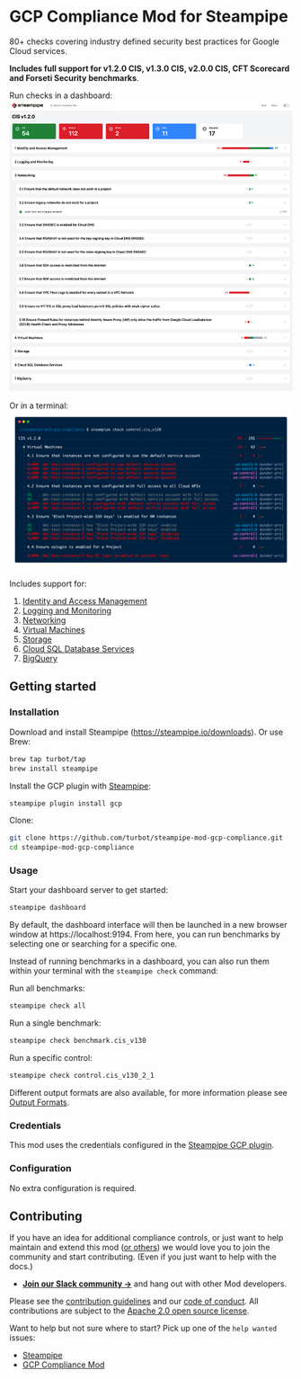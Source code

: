 # GCP Compliance Mod for Steampipe

80+ checks covering industry defined security best practices for Google Cloud services.

**Includes full support for v1.2.0 CIS, v1.3.0 CIS, v2.0.0 CIS, CFT Scorecard and Forseti Security benchmarks**.

Run checks in a dashboard:
![image](https://raw.githubusercontent.com/turbot/steampipe-mod-gcp-compliance/main/docs/gcp_compliance_cis_v120_dashboard.png)

Or in a terminal:
![image](https://raw.githubusercontent.com/turbot/steampipe-mod-gcp-compliance/main/docs/gcp_cis_v120_console.png)

Includes support for:
1. [Identity and Access Management](https://hub.steampipe.io/mods/turbot/gcp_compliance/controls/benchmark.cis_v130_1)
2. [Logging and Monitoring](https://hub.steampipe.io/mods/turbot/gcp_compliance/controls/benchmark.cis_v130_2)
3. [Networking](https://hub.steampipe.io/mods/turbot/gcp_compliance/controls/benchmark.cis_v130_3)
4. [Virtual Machines](https://hub.steampipe.io/mods/turbot/gcp_compliance/controls/benchmark.cis_v130_4)
5. [Storage](https://hub.steampipe.io/mods/turbot/gcp_compliance/controls/benchmark.cis_v130_5)
6. [Cloud SQL Database Services](https://hub.steampipe.io/mods/turbot/gcp_compliance/controls/benchmark.cis_v130_6)
7. [BigQuery](https://hub.steampipe.io/mods/turbot/gcp_compliance/controls/benchmark.cis_v130_7)

## Getting started

### Installation

Download and install Steampipe (https://steampipe.io/downloads). Or use Brew:

```sh
brew tap turbot/tap
brew install steampipe
```

Install the GCP plugin with [Steampipe](https://steampipe.io):

```sh
steampipe plugin install gcp
```

Clone:
```sh
git clone https://github.com/turbot/steampipe-mod-gcp-compliance.git
cd steampipe-mod-gcp-compliance
```

### Usage

Start your dashboard server to get started:

```sh
steampipe dashboard
```

By default, the dashboard interface will then be launched in a new browser
window at https://localhost:9194. From here, you can run benchmarks by
selecting one or searching for a specific one.

Instead of running benchmarks in a dashboard, you can also run them within your
terminal with the `steampipe check` command:

Run all benchmarks:

```sh
steampipe check all
```

Run a single benchmark:

```sh
steampipe check benchmark.cis_v130
```

Run a specific control:

```sh
steampipe check control.cis_v130_2_1
```

Different output formats are also available, for more information please see
[Output Formats](https://steampipe.io/docs/reference/cli/check#output-formats).

### Credentials

This mod uses the credentials configured in the [Steampipe GCP plugin](https://hub.steampipe.io/plugins/turbot/gcp).

### Configuration

No extra configuration is required.

## Contributing

If you have an idea for additional compliance controls, or just want to help maintain and extend this mod ([or others](https://github.com/topics/steampipe-mod)) we would love you to join the community and start contributing. (Even if you just want to help with the docs.)

- **[Join our Slack community →](https://steampipe.io/community/join)** and hang out with other Mod developers.

Please see the [contribution guidelines](https://github.com/turbot/steampipe/blob/main/CONTRIBUTING.md) and our [code of conduct](https://github.com/turbot/steampipe/blob/main/CODE_OF_CONDUCT.md). All contributions are subject to the [Apache 2.0 open source license](https://github.com/turbot/steampipe-mod-gcp-compliance/blob/main/LICENSE).

Want to help but not sure where to start? Pick up one of the `help wanted` issues:

- [Steampipe](https://github.com/turbot/steampipe/labels/help%20wanted)
- [GCP Compliance Mod](https://github.com/turbot/steampipe-mod-gcp-compliance/labels/help%20wanted)
